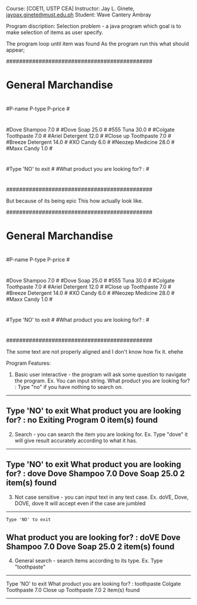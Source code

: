 Course: [COE11, USTP CEA]
Instructor: Jay L. Ginete, jaypax.ginete@must.edu.ph
Student: Wave Cantery Ambray

Program discription:
Selection problem - a java program which goal is to make selection of items as user specify.

The program loop until item was found
As the program run this what should appear;

#############################################
#        General Marchandise				#
#											#
#P-name          P-type          P-price	#
#											#
#Dove    		Shampoo 		7.0			#
#Dove   		Soap    		25.0		#
#555    		Tuna   			30.0		#
#Colgate 		Toothpaste      7.0			#
#Ariel  		Detergent       12.0		#
#Close up       Toothpaste      7.0			#
#Breeze         Detergent       14.0		#
#XO      		Candy   		6.0			#
#Neozep  		Medicine        28.0		#	
#Maxx    		Candy   		1.0			#
#											#
#Type 'NO' to exit							#
#What product you are looking for? :		#
#											#
#############################################


But because of its being epic
This how actually look like.



#############################################
#        General Marchandise				#
#											#
#P-name          P-type          P-price	#
#											#
#Dove    Shampoo 7.0						#
#Dove    Soap    25.0						#
#555     Tuna    30.0						#
#Colgate Toothpaste      7.0				#
#Ariel   Detergent       12.0				#
#Close up        Toothpaste      7.0		#
#Breeze  Detergent       14.0				#
#XO      Candy   6.0						#
#Neozep  Medicine        28.0				#	
#Maxx    Candy   1.0						#
#											#
#Type 'NO' to exit							#
#What product you are looking for? :		#
#											#
#############################################

The some text are not properly aligned and I don't know how fix it. ehehe

Program Features:
1.	Basic user interactive -  the program will ask some question to navigate the program.
Ex. You can input string.
	What product you are looking for? :
Type "no" if you have nothing to search on.
-----------------------------------------
Type 'NO' to exit
What product you are looking for? : no
Exiting Program
0 item(s) found
-----------------------------------------

2.	Search - you can search the item you are looking for.
Ex. Type "dove" it will give result accurately according to what it has.
------------------------------------------------------
Type 'NO' to exit
What product you are looking for? : dove
Dove    Shampoo 7.0
Dove    Soap    25.0
2 item(s) found
------------------------------------------------------


3. Not case sensitive - you can input text in any text case.
Ex. doVE, Dove, DOVE, dove
	It will accept even if the case are jumbled
-------------------------------------------------
	Type 'NO' to exit
What product you are looking for? : doVE
Dove    Shampoo 7.0
Dove    Soap    25.0
2 item(s) found
-------------------------------------------------


4. General search - search items according to its type.
Ex. Type "toothpaste"
------------------------------------------
Type 'NO' to exit
What product you are looking for? : toothpaste
Colgate Toothpaste      7.0
Close up        Toothpaste      7.0
2 item(s) found

--------------------------------------------